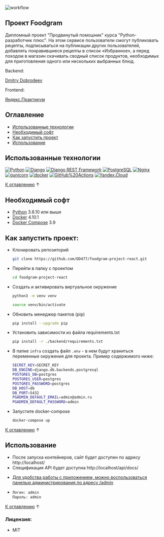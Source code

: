 ![workflow](https://github.com/DD477/foodgram-project-react/actions/workflows/main.yml/badge.svg)

  ## Проект Foodgram
Дипломный проект "Продвинутый помошник" курса "Python-разработчик плюс". На этом сервисе пользователи смогут публиковать рецепты, подписываться на публикации других пользователей, добавлять понравившиеся рецепты в список «Избранное», а перед походом в магазин скачивать сводный список продуктов, необходимых для приготовления одного или нескольких выбранных блюд.
    
 Backend:
  <p>
  
  [Dmitry Dobrodeev](https://github.com/DD477)
  
  </p>
  
  Frontend:
  
  [Яндекс.Практикум](https://github.com/yandex-praktikum/foodgram-project-react)
  



## Оглавление

* [Использованные технологии](#использованные-технологии)
* [Необходимый софт](#необходимый-софт)
* [Как запустить проект](#как-запустить-проект)
* [Использование](#использование)


## Использованные технологии
[![Python](https://img.shields.io/badge/-Python-464646?style=flat-square&logo=Python)](https://www.python.org/)
[![Django](https://img.shields.io/badge/-Django-464646?style=flat-square&logo=Django)](https://www.djangoproject.com/)
[![Django REST Framework](https://img.shields.io/badge/-Django%20REST%20Framework-464646?style=flat-square&logo=Django%20REST%20Framework)](https://www.django-rest-framework.org/)
[![PostgreSQL](https://img.shields.io/badge/-PostgreSQL-464646?style=flat-square&logo=PostgreSQL)](https://www.postgresql.org/)
[![Nginx](https://img.shields.io/badge/-NGINX-464646?style=flat-square&logo=NGINX)](https://nginx.org/ru/)
[![gunicorn](https://img.shields.io/badge/-gunicorn-464646?style=flat-square&logo=gunicorn)](https://gunicorn.org/)
[![docker](https://img.shields.io/badge/-Docker-464646?style=flat-square&logo=docker)](https://www.docker.com/)
[![GitHub%20Actions](https://img.shields.io/badge/-GitHub%20Actions-464646?style=flat-square&logo=GitHub%20actions)](https://github.com/features/actions)
[![Yandex.Cloud](https://img.shields.io/badge/-Yandex.Cloud-464646?style=flat-square&logo=Yandex.Cloud)](https://cloud.yandex.ru/)

[К оглавлению](#оглавление) ↑

## Необходимый софт
- [Python](https://www.python.org/) 3.8.10 или выше
- [Docker](https://www.docker.com/) 4.10.1
- [Docker Compose](https://docs.docker.com/compose/) 3.9

## Как запустить проект:
- Клонировать репозиторий 
   ```sh
   git clone https://github.com/DD477/foodgram-project-react.git
   ```
- Перейти в папку с проектом
   ```sh
   cd foodgram-project-react
   ```
- Cоздать и активировать виртуальное окружение
   ```sh
   python3 -m venv venv
   ```
   ```sh
   source venv/bin/activate
   ```
- Обновить менеджер пакетов (pip)
   ```sh
   pip install --upgrade pip
   ```
- Установить зависимости из файла requirements.txt
   ```sh
   pip install -r ./backend/requirements.txt
   ```
- В папке `infra` создать файл `.env` - в нем будут храниться переменные окружения для проекта. Пример содержимого ниже:

  ```sh
  SECRET_KEY=SECRET_KEY
  DB_ENGINE=django.db.backends.postgresql
  POSTGRES_DB=postgres
  POSTGRES_USER=postgres
  POSTGRES_PASSWORD=postgres
  DB_HOST=db
  DB_PORT=5432
  PGADMIN_DEFAULT_EMAIL=admin@admin.ru
  PGADMIN_DEFAULT_PASSWORD=admin
  ```
- Запустите docker-compose
  ```sh
  docker-compose up
  ```
   
[К оглавлению](#оглавление) ↑

## Использование
- После запуска контейнеров, сайт будет доступен по адресу http://localhost/
- Спецификация API будет доступна http://localhost/api/docs/
* [Для удобства работы с приложением, можно воспользоваться панелью администрирования по адресу /admin](http://foodgramproject.ddns.net/admin/)
* ```sh
  Логин: admin
  Пароль: admin
  ```

[К оглавлению](#оглавление) ↑

### Лицензия:
- MIT
